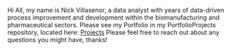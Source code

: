 Hi All, my name is Nick Villasenor, a data analyst with years of data-driven process improvement and development within the biomanufacturing and pharmaceutical sectors. 
Please see my Portfolio in my PortfolioProjects repository, located here: [Projects](https://github.com/IcedFlow/PortfolioProjects)
Please feel free to reach out about any questions you might have, thanks!
<!---
IcedFlow/IcedFlow is a ✨ special ✨ repository because its `README.md` (this file) appears on your GitHub profile.
You can click the Preview link to take a look at your changes.
--->
